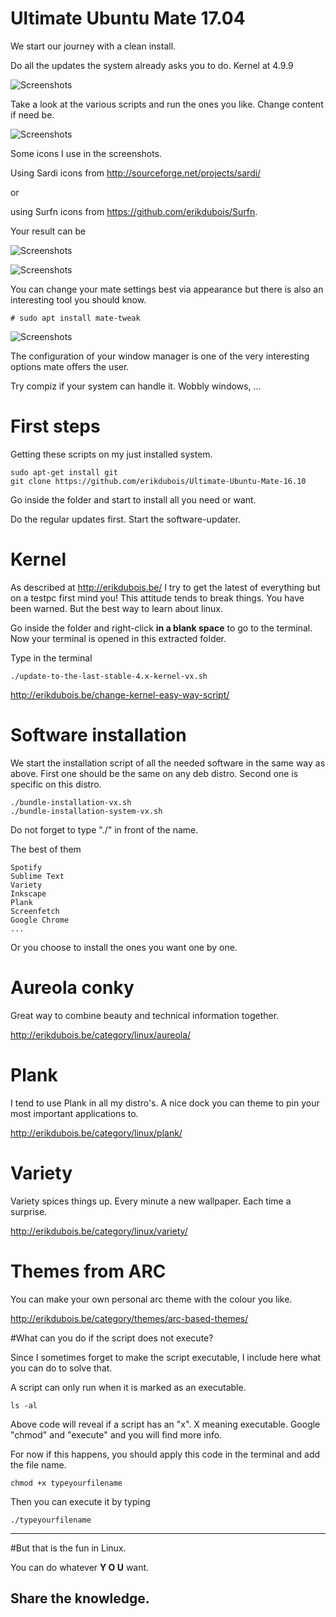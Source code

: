 # Ultimate Ubuntu Mate 17.04

We start our journey with a clean install. 

Do all the updates the system already asks you to do.
Kernel at 4.9.9

![Screenshots](http://i.imgur.com/ZxDdJsF.png)

Take a look at the various scripts and run the ones you like. Change content if need be.

![Screenshots](http://i.imgur.com/OCqLkd4.png)

Some icons I use in the screenshots.


Using Sardi icons from  http://sourceforge.net/projects/sardi/

or 

using Surfn icons from https://github.com/erikdubois/Surfn.

Your result can be

![Screenshots](http://i.imgur.com/2I6lU9w.png)

![Screenshots](http://i.imgur.com/uy3OLY7.png)


You can change your mate settings best via appearance but there is also an interesting tool you should know.

	# sudo apt install mate-tweak

![Screenshots](http://i.imgur.com/2OHWRwB.png)

The configuration of your window manager is one of the very interesting options mate offers the user.

Try compiz if your system can handle it. Wobbly windows, ...


# First steps

Getting these scripts on my just installed system.

	sudo apt-get install git
	git clone https://github.com/erikdubois/Ultimate-Ubuntu-Mate-16.10

Go inside the folder and start to install all you need or want.


Do the regular updates first. Start the software-updater.




# Kernel

As described at http://erikdubois.be/ I try to get the latest of everything but on a testpc first mind you! This attitude tends to break things. You have been warned. But the best way to learn about linux.

Go inside the folder and right-click <b>in a blank space</b> to go to the terminal. Now your terminal is opened in this extracted folder.


Type in the terminal


	./update-to-the-last-stable-4.x-kernel-vx.sh 


http://erikdubois.be/change-kernel-easy-way-script/


# Software installation

We start the installation script of all the needed software in the same way as above. First one should be the same on any deb distro. Second one is specific on this distro.

	./bundle-installation-vx.sh
	./bundle-installation-system-vx.sh

Do not forget to type "./" in front of the name.

The best of them 

	Spotify
	Sublime Text
	Variety
	Inkscape
	Plank
	Screenfetch
	Google Chrome
	...

Or you choose to install the ones you want one by one.


# Aureola conky

Great way to combine beauty and technical information together.

http://erikdubois.be/category/linux/aureola/


# Plank

I tend to use Plank in all my distro's. A nice dock you can theme to pin your most important applications to.

http://erikdubois.be/category/linux/plank/


# Variety 

Variety spices things up. Every minute a new wallpaper. Each time a surprise.

http://erikdubois.be/category/linux/variety/


# Themes from ARC

You can make your own personal arc theme with the colour you like.

http://erikdubois.be/category/themes/arc-based-themes/




#What can you do if the script does not execute?

Since I sometimes forget to make the script executable, I include here what you can do to solve that.

A script can only run when it is marked as an executable.

	ls -al 

Above code will reveal if a script has an "x". X meaning executable.
Google "chmod" and "execute" and you will find more info.

For now if this happens, you should apply this code in the terminal and add the file name.

	chmod +x typeyourfilename

Then you can execute it by typing

	./typeyourfilename



------------------------------------
#But that is the fun in Linux.

You can do whatever <b>Y O U</b> want.

Share the knowledge.
------------------------------------



